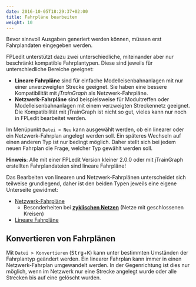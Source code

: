 ```yaml
---
date: 2016-10-05T18:29:37+02:00
title: Fahrpläne bearbeiten
weight: 10
---
```


Bevor sinnvoll Ausgaben generiert werden können, müssen erst Fahrplandaten eingegeben werden.

FPLedit unterstützt dazu zwei unterschiedliche, miteinander aber nur beschränkt kompatible Fahrplantypen. Diese sind jeweils für unterschiedliche Bereiche geeignet:

* **Lineare Fahrpläne** sind für einfache Modelleisenbahnanlagen mit nur einer unverzweigten Strecke geeignet. Sie haben eine bessere Kompatibilität mit *jTrainGraph* als Netzwerk-Fahrpläne.
* **Netzwerk-Fahrpläne** sind beispielsweise für Modultreffen oder Modelleisenbahnanlagen mit einem verzweigten Streckennetz geeignet.  Die Kompatibilität mit jTrainGraph ist nicht so gut, vieles kann nur noch in FPLedit bearbeitet werden.

Im Menüpunkt `Datei > Neu` kann ausgewählt werden, ob ein linearer oder ein Netzwerk-Fahrplan angelegt werden soll. Ein späteres Wechseln auf einen anderen Typ ist nur bedingt möglich. Daher stellt sich bei jedem neuen Fahrplan die Frage, welcher Typ gewählt werden soll.

**Hinweis**: Alle mit einer FPLedit Version kleiner 2.0.0 oder mit jTrainGraph erstellten Fahrplandateien sind lineare Fahrpläne!

Das Bearbeiten von linearen und Netzwerk-Fahrplänen unterscheidet sich teilweise grundlegend, daher ist den beiden Typen jeweils eine eigene Unterseite gewidmet:

* [Netzwerk-Fahrpläne](network/)
    * Besonderheiten bei **[zyklischen Netzen](cycles/)** (Netze mit geschlossenen Kreisen)
* [Lineare Fahrpläne](linear/)

## Konvertieren von Fahrplänen

Mit `Datei > Konvertieren` (<kbd>Strg</kbd>+<kbd>K</kbd>) kann unter bestimmten Umständen der Fahrplantyp geändert werden. Ein linearer Fahrplan kann immer in einen Netzwerk-Fahrplan umgewandelt werden. In der Gegenrichtung ist dies nur möglich, wenn im Netzwerk nur eine Strecke angelegt wurde oder alle Strecken bis auf eine gelöscht wurden.
